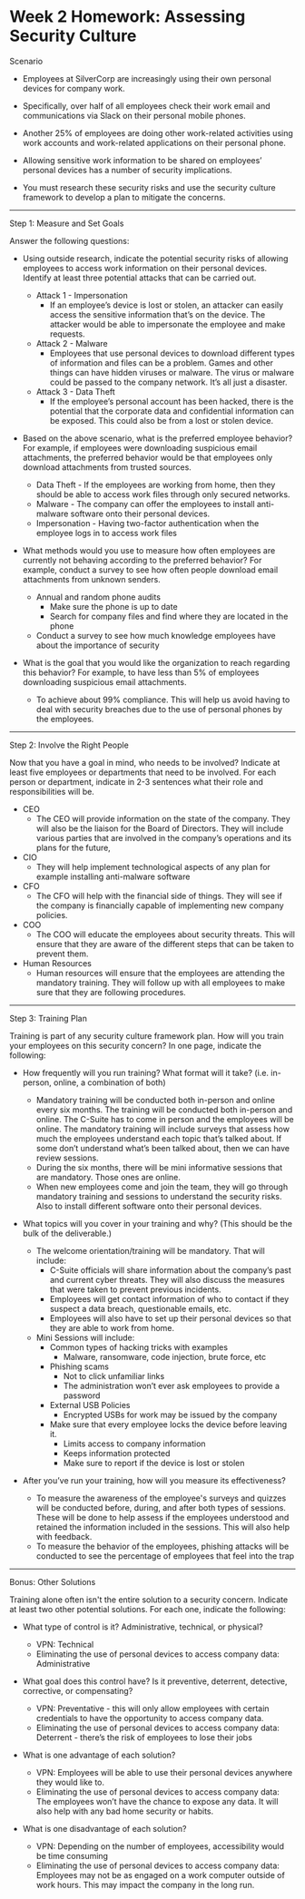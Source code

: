 # Week 2 Homework: Assessing Security Culture

Scenario

- Employees at SilverCorp are increasingly using their own personal devices for company work.

- Specifically, over half of all employees check their work email and communications via Slack on their personal mobile phones.

- Another 25% of employees are doing other work-related activities using work accounts and work-related applications on their personal phone.

- Allowing sensitive work information to be shared on employees’ personal devices has a number of security implications.

- You must research these security risks and use the security culture framework to develop a plan to mitigate the concerns.
___

Step 1: Measure and Set Goals

Answer the following questions:

- Using outside research, indicate the potential security risks of allowing employees to access work information on their personal devices. Identify at least three potential attacks that can be carried out.

    - Attack 1 - Impersonation
        - If an employee’s device is lost or stolen, an attacker can easily access the sensitive information that’s on the device. The attacker would be able to  impersonate the employee and make requests.
    - Attack 2 - Malware
        - Employees that use personal devices to download different types of information and files can be a problem. Games and other things can have hidden viruses or malware. The virus or malware could be passed to the company network. It’s all just a disaster. 
    - Attack 3 - Data Theft
        - If the employee’s personal account has been hacked, there is the potential that the corporate data and confidential information can be exposed. This could also be from a lost or stolen device. 

- Based on the above scenario, what is the preferred employee behavior? For example, if employees were downloading suspicious email attachments, the preferred behavior would be that employees only download attachments from trusted sources.

    - Data Theft - If the employees are working from home, then they should be able to access work files through only secured networks.
    - Malware - The company can offer the employees to install anti-malware software onto their personal devices.
    - Impersonation - Having two-factor authentication when the employee logs in to access work files 

- What methods would you use to measure how often employees are currently not behaving according to the preferred behavior? For example, conduct a survey to see how often people download email attachments from unknown senders.

    - Annual and random phone audits
        - Make sure the phone is up to date
        - Search for company files and find where they are located in the phone
    - Conduct a survey to see how much knowledge employees have about the importance of security

- What is the goal that you would like the organization to reach regarding this behavior? For example, to have less than 5% of employees downloading suspicious email attachments.
    - To achieve about 99% compliance. This will help us avoid having to deal with security breaches due to the use of personal phones by the employees. 

___

Step 2: Involve the Right People

Now that you have a goal in mind, who needs to be involved? Indicate at least five employees or departments that need to be involved. For each person or department, indicate in 2-3 sentences what their role and responsibilities will be.

- CEO	
    - The CEO will provide information on the state of the company. They will also be the liaison for the Board of Directors. They will include various parties that are involved in the company’s operations and its plans for the future, 
- CIO
    - They will help implement technological aspects of any plan for example installing anti-malware software
- CFO
  - The CFO will help with the financial side of things. They will see if the company is financially capable of implementing new company policies. 
- COO
    - The COO will educate the employees about security threats. This will ensure that they are aware of the different steps that can be taken to prevent them. 
- Human Resources
    - Human resources will ensure that the employees are attending the mandatory training. They will follow up with all employees to make sure that they are following procedures. 

___

Step 3: Training Plan

Training is part of any security culture framework plan. How will you train your employees on this security concern? In one page, indicate the following:

- How frequently will you run training? What format will it take? (i.e. in-person, online, a combination of both)

    - Mandatory training will be conducted both in-person and online every six months. The training will be conducted both in-person and online. The C-Suite has to come in person and the employees will be online. The mandatory training will include surveys that assess how much the employees understand each topic that’s talked about. If some don’t understand what’s been talked about, then we can have review sessions. 
    - During the six months, there will be mini informative sessions that are mandatory. Those ones are online.
    - When new employees come and join the team, they will go through mandatory training and sessions to understand the security risks. Also to install different software onto their personal devices. 


- What topics will you cover in your training and why? (This should be the bulk of the deliverable.)

    - The welcome orientation/training will be mandatory. That will include:
        - C-Suite officials will share information about the company’s past and current cyber threats. They will also discuss the measures that were taken to prevent previous incidents. 
        - Employees will get contact information of who to contact if they suspect a data breach, questionable emails, etc. 
        - Employees will also have to set up their personal devices so that they are able to work from home.
    - Mini Sessions will include:
        - Common types of hacking tricks with examples 
            - Malware, ransomware, code injection, brute force, etc
        - Phishing scams
            - Not to click unfamiliar links
            - The administration won’t ever ask employees to provide a password
        - External USB Policies
            - Encrypted USBs for work may be issued by the company
        - Make sure that every employee locks the device before leaving it.
            - Limits access to company information 
            - Keeps information protected
            - Make sure to report if the device is lost or stolen

- After you’ve run your training, how will you measure its effectiveness?

    - To measure the awareness of the employee's surveys and quizzes will be conducted before, during, and after both types of sessions. These will be done to help assess if the employees understood and retained the information included in the sessions. This will also help with feedback. 
    - To measure the behavior of the employees, phishing attacks will be conducted to see the percentage of employees that feel into the trap


___

Bonus: Other Solutions

Training alone often isn't the entire solution to a security concern. Indicate at least two other potential solutions. For each one, indicate the following:

- What type of control is it? Administrative, technical, or physical?

    - VPN: Technical
    - Eliminating the use of personal devices to access company data: Administrative

- What goal does this control have? Is it preventive, deterrent, detective, corrective, or compensating?

    - VPN: Preventative - this will only allow employees with certain credentials to have the opportunity to access company data.
    - Eliminating the use of personal devices to access company data: Deterrent - there’s the risk of employees to lose their jobs


- What is one advantage of each solution?

    - VPN: Employees will be able to use their personal devices anywhere they would like to.
    - Eliminating the use of personal devices to access company data: The employees won’t have the chance to expose any data. It will also help with any bad home security or habits. 


- What is one disadvantage of each solution?

    - VPN: Depending on the number of employees, accessibility would be time consuming
    - Eliminating the use of personal devices to access company data: Employees may not be as engaged on a work computer outside of work hours. This may impact the company in the long run. 	
